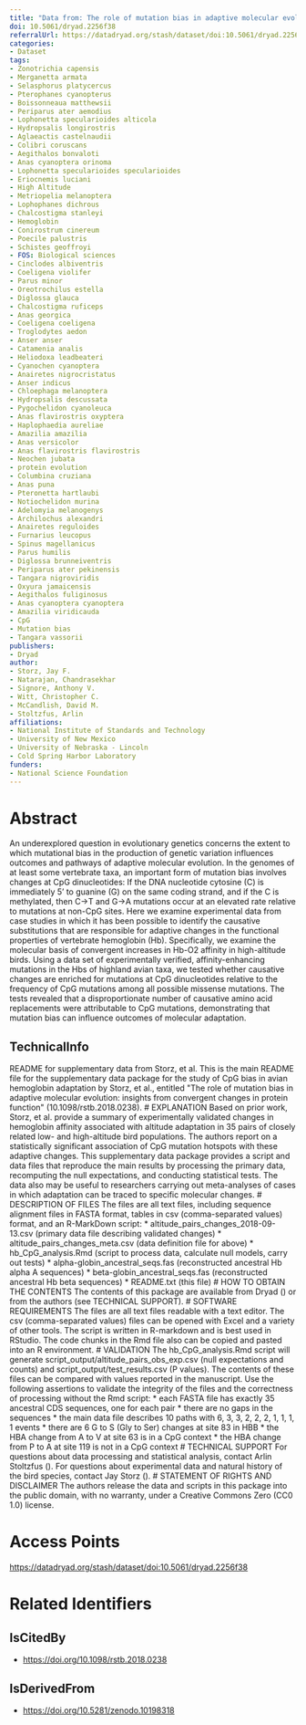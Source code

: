 ```yaml
---
title: "Data from: The role of mutation bias in adaptive molecular evolution: insights from convergent changes in protein function"
doi: 10.5061/dryad.2256f38
referralUrl: https://datadryad.org/stash/dataset/doi:10.5061/dryad.2256f38
categories:
- Dataset
tags:
- Zonotrichia capensis
- Merganetta armata
- Selasphorus platycercus
- Pterophanes cyanopterus
- Boissonneaua matthewsii
- Periparus ater aemodius
- Lophonetta specularioides alticola
- Hydropsalis longirostris
- Aglaeactis castelnaudii
- Colibri coruscans
- Aegithalos bonvaloti
- Anas cyanoptera orinoma
- Lophonetta specularioides specularioides
- Eriocnemis luciani
- High Altitude
- Metriopelia melanoptera
- Lophophanes dichrous
- Chalcostigma stanleyi
- Hemoglobin
- Conirostrum cinereum
- Poecile palustris
- Schistes geoffroyi
- FOS: Biological sciences
- Cinclodes albiventris
- Coeligena violifer
- Parus minor
- Oreotrochilus estella
- Diglossa glauca
- Chalcostigma ruficeps
- Anas georgica
- Coeligena coeligena
- Troglodytes aedon
- Anser anser
- Catamenia analis
- Heliodoxa leadbeateri
- Cyanochen cyanoptera
- Anairetes nigrocristatus
- Anser indicus
- Chloephaga melanoptera
- Hydropsalis descussata
- Pygochelidon cyanoleuca
- Anas flavirostris oxyptera
- Haplophaedia aureliae
- Amazilia amazilia
- Anas versicolor
- Anas flavirostris flavirostris
- Neochen jubata
- protein evolution
- Columbina cruziana
- Anas puna
- Pteronetta hartlaubi
- Notiochelidon murina
- Adelomyia melanogenys
- Archilochus alexandri
- Anairetes reguloides
- Furnarius leucopus
- Spinus magellanicus
- Parus humilis
- Diglossa brunneiventris
- Periparus ater pekinensis
- Tangara nigroviridis
- Oxyura jamaicensis
- Aegithalos fuliginosus
- Anas cyanoptera cyanoptera
- Amazilia viridicauda
- CpG
- Mutation bias
- Tangara vassorii
publishers:
- Dryad
author:
- Storz, Jay F.
- Natarajan, Chandrasekhar
- Signore, Anthony V.
- Witt, Christopher C.
- McCandlish, David M.
- Stoltzfus, Arlin
affiliations:
- National Institute of Standards and Technology
- University of New Mexico
- University of Nebraska - Lincoln
- Cold Spring Harbor Laboratory
funders:
- National Science Foundation
---
```


# Abstract
An underexplored question in evolutionary genetics concerns the extent to which mutational bias in the production of genetic variation influences outcomes and pathways of adaptive molecular evolution. In the genomes of at least some vertebrate taxa, an important form of mutation bias involves changes at CpG dinucleotides: If the DNA nucleotide cytosine (C) is immediately 5’ to guanine (G) on the same coding strand, and if the C is methylated, then C→T and G→A mutations occur at an elevated rate relative to mutations at non-CpG sites. Here we examine experimental data from case studies in which it has been possible to identify the causative substitutions that are responsible for adaptive changes in the functional properties of vertebrate hemoglobin (Hb). Specifically, we examine the molecular basis of convergent increases in Hb-O2 affinity in high-altitude birds. Using a data set of experimentally verified, affinity-enhancing mutations in the Hbs of highland avian taxa, we tested whether causative changes are enriched for mutations at CpG dinucleotides relative to the frequency of CpG mutations among all possible missense mutations. The tests revealed that a disproportionate number of causative amino acid replacements were attributable to CpG mutations, demonstrating that mutation bias can influence outcomes of molecular adaptation.

## TechnicalInfo
README for supplementary data from Storz, et al. This is the main README file for the supplementary data package for the study of CpG bias in avian hemoglobin adaptation by Storz, et al., entitled "The role of mutation bias in adaptive molecular evolution: insights from convergent changes in protein function" (10.1098/rstb.2018.0238). # EXPLANATION Based on prior work, Storz, et al. provide a summary of experimentally validated changes in hemoglobin affinity associated with altitude adaptation in 35 pairs of closely related low- and high-altitude bird populations. The authors report on a statistically significant association of CpG mutation hotspots with these adaptive changes. This supplementary data package provides a script and data files that reproduce the main results by processing the primary data, recomputing the null expectations, and conducting statistical tests. The data also may be useful to researchers carrying out meta-analyses of cases in which adaptation can be traced to specific molecular changes. # DESCRIPTION OF FILES The files are all text files, including sequence alignment files in FASTA format, tables in csv (comma-separated values) format, and an R-MarkDown script: * altitude_pairs_changes_2018-09-13.csv (primary data file describing validated changes) * altitude_pairs_changes_meta.csv (data definition file for above) * hb_CpG_analysis.Rmd (script to process data, calculate null models, carry out tests) * alpha-globin_ancestral_seqs.fas (reconstructed ancestral Hb alpha A sequences) * beta-globin_ancestral_seqs.fas (reconstructed ancestral Hb beta sequences) * README.txt (this file) # HOW TO OBTAIN THE CONTENTS The contents of this package are available from Dryad () or from the authors (see TECHNICAL SUPPORT). # SOFTWARE REQUIREMENTS The files are all text files readable with a text editor. The csv (comma-separated values) files can be opened with Excel and a variety of other tools. The script is written in R-markdown and is best used in RStudio. The code chunks in the Rmd file also can be copied and pasted into an R environment. # VALIDATION The hb_CpG_analysis.Rmd script will generate script_output/altitude_pairs_obs_exp.csv (null expectations and counts) and script_output/test_results.csv (P values). The contents of these files can be compared with values reported in the manuscript. Use the following assertions to validate the integrity of the files and the correctness of processing without the Rmd script: * each FASTA file has exactly 35 ancestral CDS sequences, one for each pair * there are no gaps in the sequences * the main data file describes 10 paths with 6, 3, 3, 2, 2, 2, 1, 1, 1, 1 events * there are 6 G to S (Gly to Ser) changes at site 83 in HBB * the HBA change from A to V at site 63 is in a CpG context * the HBA change from P to A at site 119 is not in a CpG context # TECHNICAL SUPPORT For questions about data processing and statistical analysis, contact Arlin Stoltzfus (). For questions about experimental data and natural history of the bird species, contact Jay Storz (). # STATEMENT OF RIGHTS AND DISCLAIMER The authors release the data and scripts in this package into the public domain, with no warranty, under a Creative Commons Zero (CC0 1.0) license.

# Access Points
https://datadryad.org/stash/dataset/doi:10.5061/dryad.2256f38

# Related Identifiers
## IsCitedBy
- https://doi.org/10.1098/rstb.2018.0238
## IsDerivedFrom
- https://doi.org/10.5281/zenodo.10198318